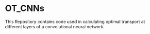 # OT_CNNs
This Repository contains code used in calculating optimal transport at different layers of a convolutional neural network.
